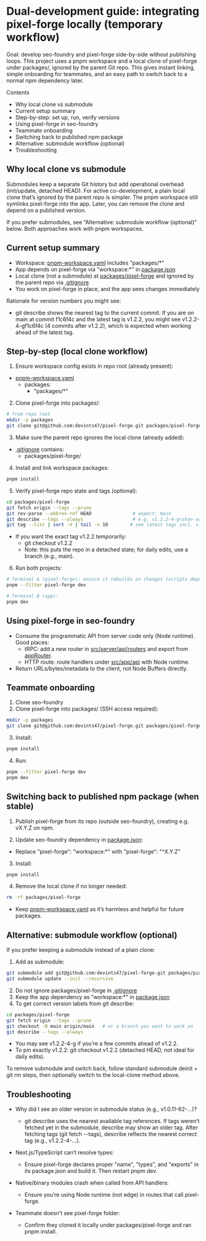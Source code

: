 # Dual-development guide: integrating pixel-forge locally (temporary workflow)

Goal: develop seo-foundry and pixel-forge side-by-side without publishing loops. This project uses a pnpm workspace and a local clone of pixel-forge under packages/, ignored by the parent Git repo. This gives instant linking, simple onboarding for teammates, and an easy path to switch back to a normal npm dependency later.

Contents
- Why local clone vs submodule
- Current setup summary
- Step-by-step: set up, run, verify versions
- Using pixel-forge in seo-foundry
- Teammate onboarding
- Switching back to published npm package
- Alternative: submodule workflow (optional)
- Troubleshooting

## Why local clone vs submodule

Submodules keep a separate Git history but add operational overhead (init/update, detached HEAD). For active co-development, a plain local clone that’s ignored by the parent repo is simpler. The pnpm workspace still symlinks pixel-forge into the app. Later, you can remove the clone and depend on a published version.

If you prefer submodules, see “Alternative: submodule workflow (optional)” below. Both approaches work with pnpm workspaces.

## Current setup summary

- Workspace: [pnpm-workspace.yaml](../pnpm-workspace.yaml) includes "packages/*"
- App depends on pixel-forge via "workspace:*" in [package.json](../package.json)
- Local clone (not a submodule) at [packages/pixel-forge](../packages/pixel-forge) and ignored by the parent repo via [.gitignore](../.gitignore)
- You work on pixel-forge in place, and the app sees changes immediately

Rationale for version numbers you might see:
- git describe shows the nearest tag to the current commit. If you are on main at commit f1c6f4c and the latest tag is v1.2.2, you might see v1.2.2-4-gf1c6f4c (4 commits after v1.2.2), which is expected when working ahead of the latest tag.

## Step-by-step (local clone workflow)

1) Ensure workspace config exists in repo root (already present):
- [pnpm-workspace.yaml](../pnpm-workspace.yaml)
  - packages:
    - "packages/*"

2) Clone pixel-forge into packages/:
```bash
# from repo root
mkdir -p packages
git clone git@github.com:devints47/pixel-forge.git packages/pixel-forge
```

3) Make sure the parent repo ignores the local clone (already added):
- [.gitignore](../.gitignore) contains:
  - packages/pixel-forge/

4) Install and link workspace packages:
```bash
pnpm install
```

5) Verify pixel-forge repo state and tags (optional):
```bash
cd packages/pixel-forge
git fetch origin --tags --prune
git rev-parse --abbrev-ref HEAD               # expect: main
git describe --tags --always                  # e.g. v1.2.2-4-g<sha> or v1.2.2
git tag --list | sort -V | tail -n 10        # see latest tags incl. v1.2.x
```
- If you want the exact tag v1.2.2 temporarily:
  - git checkout v1.2.2
  - Note: this puts the repo in a detached state; for daily edits, use a branch (e.g., main).

6) Run both projects:
```bash
# Terminal A (pixel-forge): ensure it rebuilds on changes (scripts depend on that repo)
pnpm --filter pixel-forge dev

# Terminal B (app):
pnpm dev
```

## Using pixel-forge in seo-foundry

- Consume the programmatic API from server code only (Node runtime). Good places:
  - tRPC: add a new router in [src/server/api/routers](../src/server/api/routers) and export from [appRouter](../src/server/api/root.ts:9).
  - HTTP route: route handlers under [src/app/api](../src/app/api) with Node runtime.
- Return URLs/bytes/metadata to the client, not Node Buffers directly.

## Teammate onboarding

1) Clone seo-foundry
2) Clone pixel-forge into packages/ (SSH access required):
```bash
mkdir -p packages
git clone git@github.com:devints47/pixel-forge.git packages/pixel-forge
```
3) Install:
```bash
pnpm install
```
4) Run:
```bash
pnpm --filter pixel-forge dev
pnpm dev
```

## Switching back to published npm package (when stable)

1) Publish pixel-forge from its repo (outside seo-foundry), creating e.g. vX.Y.Z on npm.

2) Update seo-foundry dependency in [package.json](../package.json):
- Replace "pixel-forge": "workspace:*" with "pixel-forge": "^X.Y.Z"

3) Install:
```bash
pnpm install
```

4) Remove the local clone if no longer needed:
```bash
rm -rf packages/pixel-forge
```
- Keep [pnpm-workspace.yaml](../pnpm-workspace.yaml) as it’s harmless and helpful for future packages.

## Alternative: submodule workflow (optional)

If you prefer keeping a submodule instead of a plain clone:
1) Add as submodule:
```bash
git submodule add git@github.com:devints47/pixel-forge.git packages/pixel-forge
git submodule update --init --recursive
```
2) Do not ignore packages/pixel-forge in [.gitignore](../.gitignore)
3) Keep the app dependency as "workspace:*" in [package.json](../package.json)
4) To get correct version labels from git describe:
```bash
cd packages/pixel-forge
git fetch origin --tags --prune
git checkout -B main origin/main   # or a branch you want to work on
git describe --tags --always
```
- You may see v1.2.2-4-g<sha> if you’re a few commits ahead of v1.2.2.
- To pin exactly v1.2.2: git checkout v1.2.2 (detached HEAD, not ideal for daily edits).

To remove submodule and switch back, follow standard submodule deinit + git rm steps, then optionally switch to the local-clone method above.

## Troubleshooting

- Why did I see an older version in submodule status (e.g., v1.0.11-62-…)? 
  - git describe uses the nearest available tag references. If tags weren’t fetched yet in the submodule, describe may show an older tag. After fetching tags (git fetch --tags), describe reflects the nearest correct tag (e.g., v1.2.2-4-…).

- Next.js/TypeScript can’t resolve types:
  - Ensure pixel-forge declares proper "name", "types", and "exports" in its package.json and build it. Then restart pnpm dev.

- Native/binary modules crash when called from API handlers:
  - Ensure you’re using Node runtime (not edge) in routes that call pixel-forge.

- Teammate doesn’t see pixel-forge folder:
  - Confirm they cloned it locally under packages/pixel-forge and ran pnpm install.
